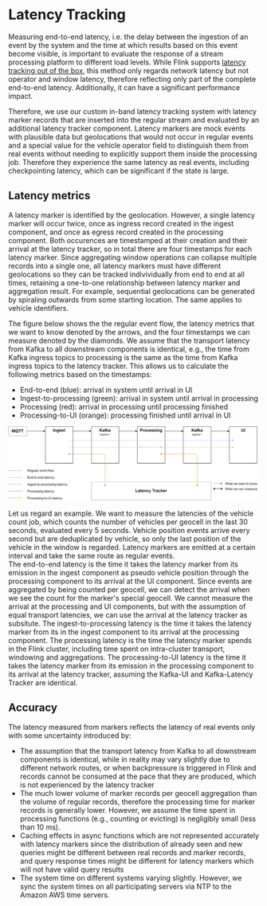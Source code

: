 # Latency Tracking

Measuring end-to-end latency, i.e. the delay between the ingestion of an event by the system and the time at which results based on this event become visible, is important to evaluate the response of a stream processing platform to different load levels. While Flink supports [latency tracking out of the box](https://ci.apache.org/projects/flink/flink-docs-stable/monitoring/metrics.html#latency-tracking), this method only regards network latency but not operator and window latency, therefore reflecting only part of the complete end-to-end latency. Additionally, it can have a significant performance impact.

Therefore, we use our custom in-band latency tracking system with latency marker records that are inserted into the regular stream and evaluated by an additional latency tracker component. Latency markers are mock events with plausible data but geolocations that would not occur in regular events and a special value for the vehicle operator field to distinguish them from real events without needing to explicitly support them inside the processing job. Therefore they experience the same latency as real events, including checkpointing latency, which can be significant if the state is large.

## Latency metrics

A latency marker is identified by the geolocation. However, a single latency marker will occur twice, once as ingress record created in the ingest component, and once as egress record created in the processing component. Both occurences are timestamped at their creation and their arrival at the latency tracker, so in total there are four timestamps for each latency marker. Since aggregating window operations can collapse multiple records into a single one, all latency markers must have different geolocations so they can be tracked indivividually from end to end at all times, retaining a one-to-one relationship between latency marker and aggregation result. For example, sequential geolocations can be generated by spiraling outwards from some starting location. The same applies to vehicle identifiers.

The figure below shows the the regular event flow, the latency metrics that we want to know denoted by the arrows, and the four timestamps we can measure denoted by the diamonds. We assume that the transport latency from Kafka to all downstream components is identical, e.g., the time from Kafka ingress topics to processing is the same as the time from Kafka ingress topics to the latency tracker. This allows us to calculate the following metrics based on the timestamps:
* End-to-end (blue): arrival in system until arrival in UI
* Ingest-to-processing (green): arrival in system until arrival in processing
* Processing (red): arrival in processing until processing finished
* Processing-to-UI (orange): processing finished until arrival in UI

![Latency Tracking](images/latency_tracking.png)

Let us regard an example. We want to measure the latencies of the vehicle count job, which counts the number of vehicles per geocell in the last 30 seconds, evaluated every 5 seconds. Vehicle position events arrive every second but are deduplicated by vehicle, so only the last position of the vehicle in the window is regarded. Latency markers are emitted at a certain interval and take the same route as regular events.  
The end-to-end latency is the time it takes the latency marker from its emission in the ingest component as pseudo vehicle position through the processing component to its arrival at the UI component. Since events are aggregated by being counted per geocell, we can detect the arrival when we see the count for the marker's special geocell.  We cannot measure the arrival at the processing and UI components, but with the assumption of equal transport latencies, we can use the arrival at the latency tracker as subsitute.
The ingest-to-processing latency is the time it takes the latency marker from its in the ingest component to its arrival at the processing component.
The processing latency is the time the latency marker spends in the Flink cluster, including time spent on intra-cluster transport, windowing and aggregations.
The processing-to-UI latency is the time it takes the latency marker from its emission in the processing component to its arrival at the latency tracker, assuming the Kafka-UI and Kafka-Latency Tracker are identical.


## Accuracy
The latency measured from markers reflects the latency of real events only with some uncertainty introduced by:
* The assumption that the transport latency from Kafka to all downstream components is identical, while in reality may vary slightly due to different network routes, or when backpressure is triggered in Flink and records cannot be consumed at the pace that they are produced, which is not experienced by the latency tracker
* The much lower volume of marker records per geocell aggregation than the volume of regular records, therefore the processing time for marker records is generally lower. However, we assume the time spent in processing functions (e.g., counting or evicting) is negligibly small (less than 10 ms).
* Caching effects in async functions which are not represented accurately with latency markers since the distribution of already seen and new queries might be different between real records and marker records, and query response times might be different for latency markers which will not have valid query results
* The system time on different systems varying slightly. However, we sync the system times on all participating servers via NTP to the Amazon AWS time servers.
